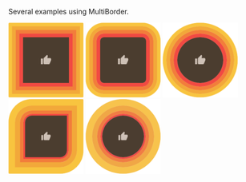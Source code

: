 Several examples using MultiBorder.

<img src="https://github.com/benjamin-otto/multi_border/blob/main/screenshots/evenBordersSharpRectangle.png?raw=true" alt="Even Borders Sharp Rectangle" width="150"/>

<img src="https://github.com/benjamin-otto/multi_border/blob/main/screenshots/evenBordersRoundedRectangle.png?raw=true" alt="Even Borders Rounded Rectangle" width="150"/>

<img src="https://github.com/benjamin-otto/multi_border/blob/main/screenshots/evenBordersCircle.png?raw=true" alt="Even Borders Circle" width="150"/>

<img src="https://github.com/benjamin-otto/multi_border/blob/main/screenshots/customBordersRectangle.png?raw=true" alt="Custom Borders Rectangle" width="150"/>

<img src="https://github.com/benjamin-otto/multi_border/blob/main/screenshots/customBordersCircle.png?raw=true" alt="Custom Borders Circle" width="150"/>
